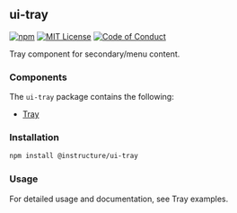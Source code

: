 ## ui-tray

[![npm][npm]][npm-url]
[![MIT License][license-badge]][license]
[![Code of Conduct][coc-badge]][coc]

Tray component for secondary/menu content.

### Components

The `ui-tray` package contains the following:

- [Tray](#Tray)

### Installation

```sh
npm install @instructure/ui-tray
```

### Usage

For detailed usage and documentation, see Tray examples.

[npm]: https://img.shields.io/npm/v/@instructure/ui-tray.svg
[npm-url]: https://npmjs.com/package/@instructure/ui-tray
[license-badge]: https://img.shields.io/npm/l/instructure-ui.svg?style=flat-square
[license]: https://github.com/instructure/instructure-ui/blob/master/LICENSE.md
[coc-badge]: https://img.shields.io/badge/code%20of-conduct-ff69b4.svg?style=flat-square
[coc]: https://github.com/instructure/instructure-ui/blob/master/CODE_OF_CONDUCT.md
